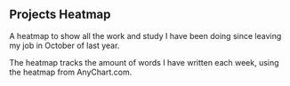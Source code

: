 ## Projects Heatmap

A heatmap to show all the work and study I have been doing since leaving my job in October of last year.

The heatmap tracks the amount of words I have written each week, using the heatmap from AnyChart.com.